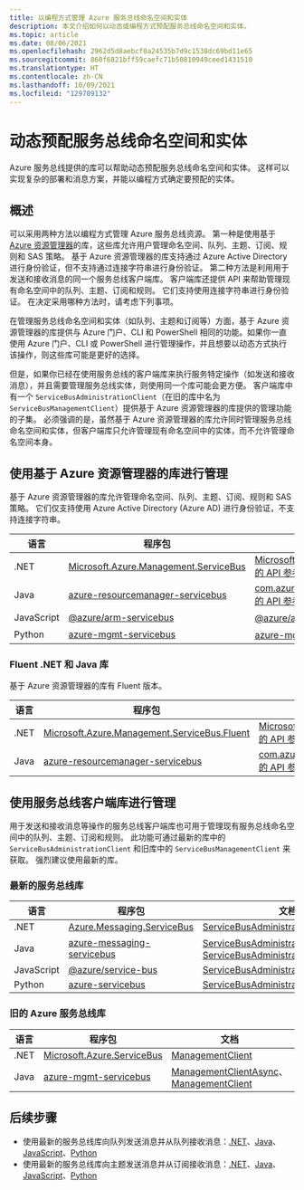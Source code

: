 ```yaml
---
title: 以编程方式管理 Azure 服务总线命名空间和实体
description: 本文介绍如何以动态或编程方式预配服务总线命名空间和实体。
ms.topic: article
ms.date: 08/06/2021
ms.openlocfilehash: 2962d5d8aebcf0a24535b7d9c1538dc69bd11e65
ms.sourcegitcommit: 860f6821bff59caefc71b50810949ceed1431510
ms.translationtype: HT
ms.contentlocale: zh-CN
ms.lasthandoff: 10/09/2021
ms.locfileid: "129709132"
---
```

# <a name="dynamically-provision-service-bus-namespaces-and-entities"></a>动态预配服务总线命名空间和实体 
Azure 服务总线提供的库可以帮助动态预配服务总线命名空间和实体。 这样可以实现复杂的部署和消息方案，并能以编程方式确定要预配的实体。

## <a name="overview"></a>概述
可以采用两种方法以编程方式管理 Azure 服务总线资源。 第一种是使用基于 [Azure 资源管理器](../azure-resource-manager/management/overview.md)的库，这些库允许用户管理命名空间、队列、主题、订阅、规则和 SAS 策略。 基于 Azure 资源管理器的库支持通过 Azure Active Directory 进行身份验证，但不支持通过连接字符串进行身份验证。 第二种方法是利用用于发送和接收消息的同一个服务总线客户端库。 客户端库还提供 API 来帮助管理现有命名空间中的队列、主题、订阅和规则。 它们支持使用连接字符串进行身份验证。 在决定采用哪种方法时，请考虑下列事项。 

在管理服务总线命名空间和实体（如队列、主题和订阅等）方面，基于 Azure 资源管理器的库提供与 Azure 门户、CLI 和 PowerShell 相同的功能。如果你一直使用 Azure 门户、CLI 或 PowerShell 进行管理操作，并且想要以动态方式执行该操作，则这些库可能是更好的选择。 

但是，如果你已经在使用服务总线的客户端库来执行服务特定操作（如发送和接收消息），并且需要管理服务总线实体，则使用同一个库可能会更方便。 客户端库中有一个 `ServiceBusAdministrationClient`（在旧的库中名为 `ServiceBusManagementClient`）提供基于 Azure 资源管理器的库提供的管理功能的子集。 必须强调的是，虽然基于 Azure 资源管理器的库允许同时管理服务总线命名空间和实体，但客户端库只允许管理现有命名空间中的实体，而不允许管理命名空间本身。

## <a name="manage-using-azure-resource-manager-based-libraries"></a>使用基于 Azure 资源管理器的库进行管理

基于 Azure 资源管理器的库允许管理命名空间、队列、主题、订阅、规则和 SAS 策略。  它们仅支持使用 Azure Active Directory (Azure AD) 进行身份验证，不支持连接字符串。 

| 语言 | 程序包 | 文档 | 示例|
|-|-|-|-|
|.NET | [Microsoft.Azure.Management.ServiceBus](https://www.nuget.org/packages/Microsoft.Azure.Management.ServiceBus/) |[Microsoft.Azure.Management.ServiceBus 的 API 参考](/dotnet/api/microsoft.azure.management.servicebus)|[.NET](https://github.com/Azure-Samples/service-bus-dotnet-management/tree/a55185bef30d1763c1a8182a3361dbb548bad436) |
| Java | [azure-resourcemanager-servicebus](https://search.maven.org/artifact/com.azure.resourcemanager/azure-resourcemanager-servicebus)|[com.azure.resourcemanager.servicebus 的 API 参考](/java/api/com.azure.resourcemanager.servicebus)|[Java](https://github.com/Azure-Samples/service-bus-java-manage-publish-subscribe-with-basic-features/tree/e4718a825e8fcfe58e5921770ff8084da67ccd89)|
| JavaScript |[@azure/arm-servicebus](https://www.npmjs.com/package/@azure/arm-servicebus)|[@azure/arm-servicebus 的 API 参考](/javascript/api/@azure/arm-servicebus/)||
|Python|[azure-mgmt-servicebus](https://pypi.org/project/azure-mgmt-servicebus/)|[azure-mgmt-servicebus 的 API 参考](/python/api/azure-mgmt-servicebus/azure.mgmt.servicebus)||


### <a name="fluent-net-and-java-libraries"></a>Fluent .NET 和 Java 库
基于 Azure 资源管理器的库有 Fluent 版本。 

|语言|程序包|文档|
|-|-|-|
|.NET|[Microsoft.Azure.Management.ServiceBus.Fluent](https://www.nuget.org/packages/Microsoft.Azure.Management.ServiceBus.Fluent/) |[Microsoft.Azure.Management.ServiceBus.Fluent 的 API 参考](/dotnet/api/microsoft.azure.management.servicebus.fluent) |
| Java|[azure-resourcemanager-servicebus](https://search.maven.org/artifact/com.azure.resourcemanager/azure-resourcemanager-servicebus)|[com.azure.resourcemanager.servicebus.fluent 的 API 参考](/java/api/com.azure.resourcemanager.servicebus.fluent) |

## <a name="manage-using-service-bus-client-libraries"></a>使用服务总线客户端库进行管理 

用于发送和接收消息等操作的服务总线客户端库也可用于管理现有服务总线命名空间中的队列、主题、订阅和规则。 此功能可通过最新的库中的 `ServiceBusAdministrationClient` 和旧库中的 `ServiceBusManagementClient` 来获取。 强烈建议使用最新的库。

### <a name="latest-service-bus-libraries"></a>最新的服务总线库
|语言|程序包|文档|示例|
|-|-|-|-|
|.NET|  [Azure.Messaging.ServiceBus](https://www.nuget.org/packages/Azure.Messaging.ServiceBus)|[ServiceBusAdministrationClient](/dotnet/api/azure.messaging.servicebus.administration.servicebusadministrationclient)|[.NET](/samples/azure/azure-sdk-for-net/azuremessagingservicebus-samples/)|
|Java|[azure-messaging-servicebus](https://search.maven.org/artifact/com.azure/azure-messaging-servicebus)|[ServiceBusAdministrationAsyncClient](/java/api/com.azure.messaging.servicebus.administration.servicebusadministrationasyncclient)、[ServiceBusAdministrationClient](/java/api/com.azure.messaging.servicebus.administration.servicebusadministrationclient)| [Java](/samples/azure/azure-sdk-for-java/servicebus-samples/)|
|JavaScript|[@azure/service-bus](https://www.npmjs.com/package/@azure/service-bus)|[ServiceBusAdministrationClient](/javascript/api/@azure/service-bus/servicebusadministrationclient)|[JavaScript](/samples/azure/azure-sdk-for-js/service-bus-javascript/)/[TypeScript](/samples/azure/azure-sdk-for-js/service-bus-typescript/)|
|Python|[azure-servicebus](https://pypi.org/project/azure-servicebus/)|[ServiceBusAdministrationClient](/python/api/azure-servicebus/azure.servicebus.management.servicebusadministrationclient)|[Python](/samples/azure/azure-sdk-for-python/servicebus-samples/)|

### <a name="legacy-service-bus-libraries"></a>旧的 Azure 服务总线库
|语言|程序包|文档|示例|
|-|-|-|-|
|.NET|[Microsoft.Azure.ServiceBus](https://www.nuget.org/packages/Microsoft.Azure.ServiceBus/)|[ManagementClient](/dotnet/api/microsoft.azure.servicebus.management.managementclient)|[.NET](https://github.com/Azure/azure-service-bus/tree/master/samples/DotNet/Microsoft.Azure.ServiceBus)|
|Java|[azure-mgmt-servicebus](https://search.maven.org/artifact/com.microsoft.azure/azure-mgmt-servicebus)|[ManagementClientAsync](/java/api/com.microsoft.azure.servicebus.management.managementclientasync)、[ManagementClient](/java/api/com.microsoft.azure.servicebus.management.managementclient)|[Java](https://github.com/Azure/azure-service-bus/tree/master/samples/Java)|


## <a name="next-steps"></a>后续步骤
- 使用最新的服务总线库向队列发送消息并从队列接收消息：[.NET](./service-bus-dotnet-get-started-with-queues.md#send-messages-to-the-queue)、[Java](./service-bus-java-how-to-use-queues.md)、[JavaScript](./service-bus-nodejs-how-to-use-queues.md)、[Python](./service-bus-python-how-to-use-queues.md)
- 使用最新的服务总线库向主题发送消息并从订阅接收消息：[.NET](./service-bus-dotnet-how-to-use-topics-subscriptions.md)、[Java](./service-bus-java-how-to-use-topics-subscriptions.md)、[JavaScript](./service-bus-nodejs-how-to-use-topics-subscriptions.md)、[Python](./service-bus-python-how-to-use-topics-subscriptions.md)